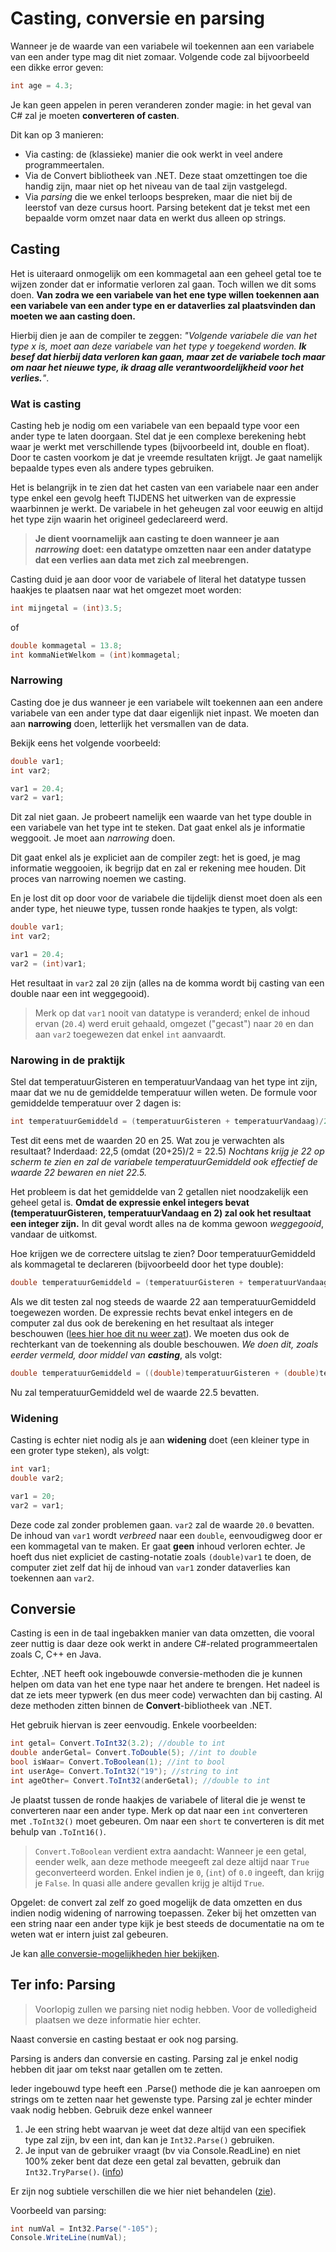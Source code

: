 # Casting, conversie en parsing

Wanneer je de waarde van een variabele wil toekennen aan een variabele van een ander type mag dit niet zomaar. Volgende code zal bijvoorbeeld een dikke error geven:

```csharp
int age = 4.3;
```

Je kan geen appelen in peren veranderen zonder magie: in het geval van C\# zal je moeten **converteren of casten**.

Dit kan op 3 manieren:

* Via casting: de \(klassieke\) manier die ook werkt in veel andere programmeertalen.
* Via de Convert bibliotheek van .NET. Deze staat omzettingen toe die handig zijn, maar niet op het niveau van de taal zijn vastgelegd.
* Via _parsing_ die we enkel terloops bespreken, maar die niet bij de leerstof van deze cursus hoort. Parsing betekent dat je tekst met een bepaalde vorm omzet naar data en werkt dus alleen op strings.

## Casting

Het is uiteraard onmogelijk om een kommagetal aan een geheel getal toe te wijzen zonder dat er informatie verloren zal gaan. Toch willen we dit soms doen. **Van zodra we een variabele van het ene type willen toekennen aan een variabele van een ander type en er dataverlies zal plaatsvinden dan moeten we aan casting doen.**

Hierbij dien je aan de compiler te zeggen: _"Volgende variabele die van het type x is, moet aan deze variabele van het type y toegekend worden. **Ik besef dat hierbij data verloren kan gaan, maar zet de variabele toch maar om naar het nieuwe type, ik draag alle verantwoordelijkheid voor het verlies.**"_.

### Wat is casting

Casting heb je nodig om een variabele van een bepaald type voor een ander type te laten doorgaan. Stel dat je een complexe berekening hebt waar je werkt met verschillende types \(bijvoorbeeld int, double en float\). Door te casten voorkom je dat je vreemde resultaten krijgt. Je gaat namelijk bepaalde types even als andere types gebruiken.

Het is belangrijk in te zien dat het casten van een variabele naar een ander type enkel een gevolg heeft TIJDENS het uitwerken van de expressie waarbinnen je werkt. De variabele in het geheugen zal voor eeuwig en altijd het type zijn waarin het origineel gedeclareerd werd.

> **Je dient voornamelijk aan casting te doen wanneer je aan** _**narrowing**_ **doet: een datatype omzetten naar een ander datatype dat een verlies aan data met zich zal meebrengen.**

Casting duid je aan door voor de variabele of literal het datatype tussen haakjes te plaatsen naar wat het omgezet moet worden:

```csharp
int mijngetal = (int)3.5;
```

of

```csharp
double kommagetal = 13.8;
int kommaNietWelkom = (int)kommagetal;
```

### Narrowing

Casting doe je dus wanneer je een variabele wilt toekennen aan een andere variabele van een ander type dat daar eigenlijk niet inpast. We moeten dan aan **narrowing** doen, letterlijk het versmallen van de data.

Bekijk eens het volgende voorbeeld:

```csharp
double var1;
int var2;

var1 = 20.4;
var2 = var1;
```

Dit zal niet gaan. Je probeert namelijk een waarde van het type double in een variabele van het type int te steken. Dat gaat enkel als je informatie weggooit. Je moet aan _narrowing_ doen.

Dit gaat enkel als je expliciet aan de compiler zegt: het is goed, je mag informatie weggooien, ik begrijp dat en zal er rekening mee houden. Dit proces van narrowing noemen we casting.

En je lost dit op door voor de variabele die tijdelijk dienst moet doen als een ander type, het nieuwe type, tussen ronde haakjes te typen, als volgt:

```csharp
double var1;
int var2;

var1 = 20.4;
var2 = (int)var1;
```

Het resultaat in `var2` zal `20` zijn \(alles na de komma wordt bij casting van een double naar een int weggegooid\).

> Merk op dat `var1` nooit van datatype is veranderd; enkel de inhoud ervan \(`20.4`\) werd eruit gehaald, omgezet \("gecast"\) naar `20` en dan aan `var2` toegewezen dat enkel `int` aanvaardt.

### Narowing in de praktijk

Stel dat temperatuurGisteren en temperatuurVandaag van het type int zijn, maar dat we nu de gemiddelde temperatuur willen weten. De formule voor gemiddelde temperatuur over 2 dagen is:

```csharp
int temperatuurGemiddeld = (temperatuurGisteren + temperatuurVandaag)/2;
```

Test dit eens met de waarden 20 en 25. Wat zou je verwachten als resultaat? Inderdaad: 22,5 \(omdat \(20+25\)/2 = 22.5\) _Nochtans krijg je 22 op scherm te zien en zal de variabele temperatuurGemiddeld ook effectief de waarde 22 bewaren en niet 22.5._

Het probleem is dat het gemiddelde van 2 getallen niet noodzakelijk een geheel getal is. **Omdat de expressie enkel integers bevat \(temperatuurGisteren, temperatuurVandaag en 2\) zal ook het resultaat een integer zijn.** In dit geval wordt alles na de komma gewoon _weggegooid_, vandaar de uitkomst.

Hoe krijgen we de correctere uitslag te zien? Door temperatuurGemiddeld als kommagetal te declareren \(bijvoorbeeld door het type double\):

```csharp
double temperatuurGemiddeld = (temperatuurGisteren + temperatuurVandaag)/2;
```

Als we dit testen zal nog steeds de waarde 22 aan temperatuurGemiddeld toegewezen worden. De expressie rechts bevat enkel integers en de computer zal dus ook de berekening en het resultaat als integer beschouwen \([lees hier hoe dit nu weer zat](../h1-variabelen-en-datatypes/2_expressies.md)\). We moeten dus ook de rechterkant van de toekenning als double beschouwen. _We doen dit, zoals eerder vermeld, door middel van **casting**_, als volgt:

```csharp
double temperatuurGemiddeld = ((double)temperatuurGisteren + (double)temperatuurVandaag)/2;
```

Nu zal temperatuurGemiddeld wel de waarde 22.5 bevatten.

### Widening

Casting is echter niet nodig als je aan **widening** doet \(een kleiner type in een groter type steken\), als volgt:

```csharp
int var1;
double var2;

var1 = 20;
var2 = var1;
```

Deze code zal zonder problemen gaan. `var2` zal de waarde `20.0` bevatten. De inhoud van `var1` wordt _verbreed_ naar een `double`, eenvoudigweg door er een kommagetal van te maken. Er gaat **geen** inhoud verloren echter. Je hoeft dus niet expliciet de casting-notatie zoals `(double)var1` te doen, de computer ziet zelf dat hij de inhoud van `var1` zonder dataverlies kan toekennen aan `var2`.

## Conversie

Casting is een in de taal ingebakken manier van data omzetten, die vooral zeer nuttig is daar deze ook werkt in andere C\#-related programmeertalen zoals C, C++ en Java.

Echter, .NET heeft ook ingebouwde conversie-methoden die je kunnen helpen om data van het ene type naar het andere te brengen. Het nadeel is dat ze iets meer typwerk \(en dus meer code\) verwachten dan bij casting. Al deze methoden zitten binnen de **Convert**-bibliotheek van .NET.

Het gebruik hiervan is zeer eenvoudig. Enkele voorbeelden:

```csharp
int getal= Convert.ToInt32(3.2); //double to int
double anderGetal= Convert.ToDouble(5); //int to double
bool isWaar= Convert.ToBoolean(1); //int to bool
int userAge= Convert.ToInt32("19"); //string to int
int ageOther= Convert.ToInt32(anderGetal); //double to int
```

Je plaatst tussen de ronde haakjes de variabele of literal die je wenst te converteren naar een ander type. Merk op dat naar een `int` converteren met `.ToInt32()` moet gebeuren. Om naar een `short` te converteren is dit met behulp van `.ToInt16()`.

> `Convert.ToBoolean` verdient extra aandacht: Wanneer je een getal, eender welk, aan deze methode meegeeft zal deze altijd naar `True` geconverteerd worden. Enkel indien je `0`, \(`int`\) of `0.0` ingeeft, dan krijg je `False`. In quasi alle andere gevallen krijg je altijd `True`.

Opgelet: de convert zal zelf zo goed mogelijk de data omzetten en dus indien nodig widening of narrowing toepassen. Zeker bij het omzetten van een string naar een ander type kijk je best steeds de documentatie na om te weten wat er intern juist zal gebeuren.

Je kan [alle conversie-mogelijkheden hier bekijken](https://msdn.microsoft.com/en-us/library/system.convert.aspx).

## Ter info: Parsing

> Voorlopig zullen we parsing niet nodig hebben. Voor de volledigheid plaatsen we deze informatie hier echter.

Naast conversie en casting bestaat er ook nog parsing.

Parsing is anders dan conversie en casting. Parsing zal je enkel nodig hebben dit jaar om tekst naar getallen om te zetten.

Ieder ingebouwd type heeft een .Parse\(\) methode die je kan aanroepen om strings om te zetten naar het gewenste type. Parsing zal je echter minder vaak nodig hebben. Gebruik deze enkel wanneer

1. Je een string hebt waarvan je weet dat deze altijd van een specifiek type zal zijn, bv een int, dan kan je `Int32.Parse()` gebruiken.
2. Je input van de gebruiker vraagt \(bv via Console.ReadLine\) en niet 100% zeker bent dat deze een getal zal bevatten, gebruik dan `Int32.TryParse()`. \([info](https://msdn.microsoft.com/en-us/library/f02979c7.aspx)\)

Er zijn nog subtiele verschillen die we hier niet behandelen \([zie](https://stackoverflow.com/questions/199470/whats-the-main-difference-between-int-parse-and-convert-toint32)\).

Voorbeeld van parsing:

```csharp
int numVal = Int32.Parse("-105");
Console.WriteLine(numVal);
```


